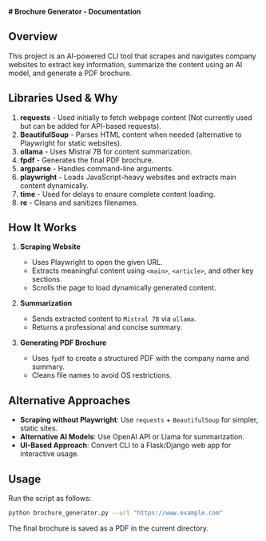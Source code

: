 **# Brochure Generator - Documentation**

## Overview
This project is an AI-powered CLI tool that scrapes and navigates company websites to extract key information, summarize the content using an AI model, and generate a PDF brochure.

## Libraries Used & Why

1. **requests** - Used initially to fetch webpage content (Not currently used but can be added for API-based requests).
2. **BeautifulSoup** - Parses HTML content when needed (alternative to Playwright for static websites).
3. **ollama** - Uses Mistral 7B for content summarization.
4. **fpdf** - Generates the final PDF brochure.
5. **argparse** - Handles command-line arguments.
6. **playwright** - Loads JavaScript-heavy websites and extracts main content dynamically.
7. **time** - Used for delays to ensure complete content loading.
8. **re** - Cleans and sanitizes filenames.

## How It Works

1. **Scraping Website**
   - Uses Playwright to open the given URL.
   - Extracts meaningful content using `<main>`, `<article>`, and other key sections.
   - Scrolls the page to load dynamically generated content.

2. **Summarization**
   - Sends extracted content to `Mistral 7B` via `ollama`.
   - Returns a professional and concise summary.

3. **Generating PDF Brochure**
   - Uses `fpdf` to create a structured PDF with the company name and summary.
   - Cleans file names to avoid OS restrictions.

## Alternative Approaches
- **Scraping without Playwright**: Use `requests` + `BeautifulSoup` for simpler, static sites.
- **Alternative AI Models**: Use OpenAI API or Llama for summarization.
- **UI-Based Approach**: Convert CLI to a Flask/Django web app for interactive usage.

## Usage
Run the script as follows:
```sh
python brochure_generator.py --url "https://www.example.com"
```
The final brochure is saved as a PDF in the current directory.

